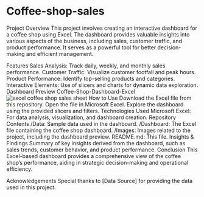 # Coffee-shop-sales

Project Overview
This project involves creating an interactive dashboard for a coffee shop using Excel. The dashboard provides valuable insights into various aspects of the business, including sales, customer traffic, and product performance. It serves as a powerful tool for better decision-making and efficient management.

Features
Sales Analysis: Track daily, weekly, and monthly sales performance.
Customer Traffic: Visualize customer footfall and peak hours.
Product Performance: Identify top-selling products and categories.
Interactive Elements: Use of slicers and charts for dynamic data exploration.
Dashboard Preview
Coffee-Shop-Dashboard-Excel![excel coffee shop sales sheet](https://github.com/user-attachments/assets/8624c1b6-e261-49bf-be71-0025a1897a92)
How to Use
Download the Excel file from this repository.
Open the file in Microsoft Excel.
Explore the dashboard using the provided slicers and filters.
Technologies Used
Microsoft Excel: For data analysis, visualization, and dashboard creation.
Repository Contents
/Data: Sample data used in the dashboard.
/Dashboard: The Excel file containing the coffee shop dashboard.
/Images: Images related to the project, including the dashboard preview.
README.md: This file.
Insights & Findings
Summary of key insights derived from the dashboard, such as sales trends, customer behavior, and product performance.
Conclusion
This Excel-based dashboard provides a comprehensive view of the coffee shop’s performance, aiding in strategic decision-making and operational efficiency.

Acknowledgements
Special thanks to [Data Source] for providing the data used in this project.
